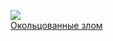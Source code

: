![](/books/thriller/Мария%20Васильевна%20Семенова/Окольцованные%20злом.jpg)  
[Окольцованные злом](/books/thriller/Мария%20Васильевна%20Семенова/Окольцованные%20злом)
